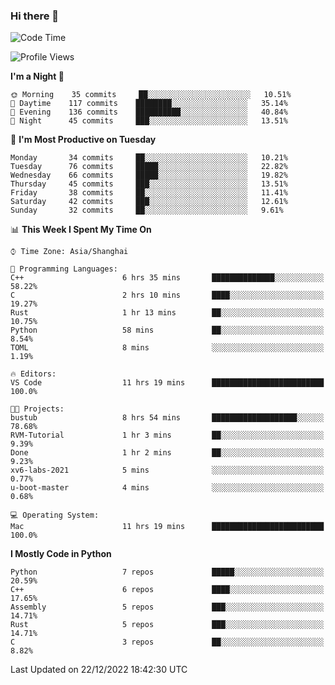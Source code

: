### Hi there 👋

<!--
**KarmaD7/KarmaD7** is a ✨ _special_ ✨ repository because its `README.md` (this file) appears on your GitHub profile.

Here are some ideas to get you started:

- 🔭 I’m currently working on ...
- 🌱 I’m currently learning ...
- 👯 I’m looking to collaborate on ...
- 🤔 I’m looking for help with ...
- 💬 Ask me about ...
- 📫 How to reach me: ...
- 😄 Pronouns: ...
- ⚡ Fun fact: ...
-->

<!--START_SECTION:waka-->
![Code Time](http://img.shields.io/badge/Code%20Time-172%20hrs%208%20mins-blue)

![Profile Views](http://img.shields.io/badge/Profile%20Views-9-blue)

**I'm a Night 🦉** 

```text
🌞 Morning    35 commits     ██░░░░░░░░░░░░░░░░░░░░░░░   10.51% 
🌆 Daytime    117 commits    ████████░░░░░░░░░░░░░░░░░   35.14% 
🌃 Evening    136 commits    ██████████░░░░░░░░░░░░░░░   40.84% 
🌙 Night      45 commits     ███░░░░░░░░░░░░░░░░░░░░░░   13.51%

```
📅 **I'm Most Productive on Tuesday** 

```text
Monday       34 commits     ██░░░░░░░░░░░░░░░░░░░░░░░   10.21% 
Tuesday      76 commits     █████░░░░░░░░░░░░░░░░░░░░   22.82% 
Wednesday    66 commits     █████░░░░░░░░░░░░░░░░░░░░   19.82% 
Thursday     45 commits     ███░░░░░░░░░░░░░░░░░░░░░░   13.51% 
Friday       38 commits     ██░░░░░░░░░░░░░░░░░░░░░░░   11.41% 
Saturday     42 commits     ███░░░░░░░░░░░░░░░░░░░░░░   12.61% 
Sunday       32 commits     ██░░░░░░░░░░░░░░░░░░░░░░░   9.61%

```


📊 **This Week I Spent My Time On** 

```text
⌚︎ Time Zone: Asia/Shanghai

💬 Programming Languages: 
C++                      6 hrs 35 mins       ██████████████░░░░░░░░░░░   58.22% 
C                        2 hrs 10 mins       ████░░░░░░░░░░░░░░░░░░░░░   19.27% 
Rust                     1 hr 13 mins        ██░░░░░░░░░░░░░░░░░░░░░░░   10.75% 
Python                   58 mins             ██░░░░░░░░░░░░░░░░░░░░░░░   8.54% 
TOML                     8 mins              ░░░░░░░░░░░░░░░░░░░░░░░░░   1.19%

🔥 Editors: 
VS Code                  11 hrs 19 mins      █████████████████████████   100.0%

🐱‍💻 Projects: 
bustub                   8 hrs 54 mins       ███████████████████░░░░░░   78.68% 
RVM-Tutorial             1 hr 3 mins         ██░░░░░░░░░░░░░░░░░░░░░░░   9.39% 
Done                     1 hr 2 mins         ██░░░░░░░░░░░░░░░░░░░░░░░   9.23% 
xv6-labs-2021            5 mins              ░░░░░░░░░░░░░░░░░░░░░░░░░   0.77% 
u-boot-master            4 mins              ░░░░░░░░░░░░░░░░░░░░░░░░░   0.68%

💻 Operating System: 
Mac                      11 hrs 19 mins      █████████████████████████   100.0%

```

**I Mostly Code in Python** 

```text
Python                   7 repos             █████░░░░░░░░░░░░░░░░░░░░   20.59% 
C++                      6 repos             ████░░░░░░░░░░░░░░░░░░░░░   17.65% 
Assembly                 5 repos             ███░░░░░░░░░░░░░░░░░░░░░░   14.71% 
Rust                     5 repos             ███░░░░░░░░░░░░░░░░░░░░░░   14.71% 
C                        3 repos             ██░░░░░░░░░░░░░░░░░░░░░░░   8.82%

```



 Last Updated on 22/12/2022 18:42:30 UTC
<!--END_SECTION:waka-->
